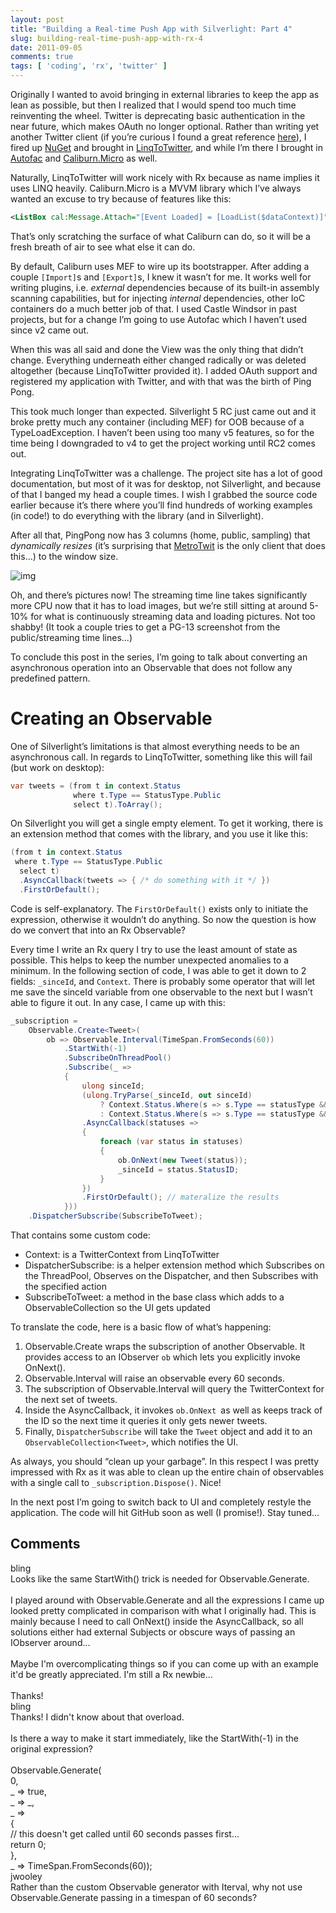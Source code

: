 ```yaml
---
layout: post
title: "Building a Real-time Push App with Silverlight: Part 4"
slug: building-real-time-push-app-with-rx-4
date: 2011-09-05
comments: true
tags: [ 'coding', 'rx', 'twitter' ]
---
```

Originally I wanted to avoid bringing in external libraries to keep the app as lean as possible, but then I realized that I would spend too much time reinventing the wheel.  Twitter is deprecating basic authentication in the near future, which makes OAuth no longer optional.  Rather than writing yet another Twitter client (if you’re curious I found a great reference [here](http://chris.59north.com/post/2009/09/16/SilverTweet-e28093-Building-a-Silverlight-Twitter-client-part-1.aspx)), I fired up [NuGet](http://nuget.org/) and brought in [LinqToTwitter](http://linqtotwitter.codeplex.com/), and while I’m there I brought in [Autofac](http://code.google.com/p/autofac/) and [Caliburn.Micro](http://caliburnmicro.codeplex.com/) as well.

Naturally, LinqToTwitter will work nicely with Rx because as name implies it uses LINQ heavily.  Caliburn.Micro is a MVVM library which I’ve always wanted an excuse to try because of features like this:

``` xml
<ListBox cal:Message.Attach="[Event Loaded] = [LoadList($dataContext)]" />
```

That’s only scratching the surface of what Caliburn can do, so it will be a fresh breath of air to see what else it can do.

By default, Caliburn uses MEF to wire up its bootstrapper.  After adding a couple `[Import]`s and `[Export]`s, I knew it wasn’t for me.  It works well for writing plugins, i.e. *external* dependencies because of its built-in assembly scanning capabilities, but for injecting *internal* dependencies, other IoC containers do a much better job of that.  I used Castle Windsor in past projects, but for a change I’m going to use Autofac which I haven’t used since v2 came out.

When this was all said and done the View was the only thing that didn’t change.  Everything underneath either changed radically or was deleted altogether (because LinqToTwitter provided it).  I added OAuth support and registered my application with Twitter, and with that was the birth of Ping Pong.

This took much longer than expected.  Silverlight 5 RC just came out and it broke pretty much any container (including MEF) for OOB because of a TypeLoadException.  I haven’t been using too many v5 features, so for the time being I downgraded to v4 to get the project working until RC2 comes out.

Integrating LinqToTwitter was a challenge.  The project site has a lot of good documentation, but most of it was for desktop, not Silverlight, and because of that I banged my head a couple times.  I wish I grabbed the source code earlier because it’s there where you’ll find hundreds of working examples (in code!) to do everything with the library (and in Silverlight).

After all that, PingPong now has 3 columns (home, public, sampling) that *dynamically resizes* (it’s surprising that [MetroTwit](http://metrotwit.com) is the only client that does this...) to the window size.

![img](http://lh4.ggpht.com/-f1uQ63FwyoI/TmU-fK3WfQI/AAAAAAAAAGc/Y26EvwnXy_4/image_thumb%25255B15%25255D.png?imgmax=800)

Oh, and there’s pictures now!  The streaming time line takes significantly more CPU now that it has to load images, but we’re still sitting at around 5-10% for what is continuously streaming data and loading pictures.  Not too shabby!  (It took a couple tries to get a PG-13 screenshot from the public/streaming time lines...)

To conclude this post in the series, I’m going to talk about converting an asynchronous operation into an Observable that does not follow any predefined pattern.

# Creating an Observable

One of Silverlight’s limitations is that almost everything needs to be an asynchronous call.  In regards to LinqToTwitter, something like this will fail (but work on desktop):

``` csharp
var tweets = (from t in context.Status
              where t.Type == StatusType.Public
              select t).ToArray();
```

On Silverlight you will get a single empty element.  To get it working, there is an extension method that comes with the library, and you use it like this:

``` csharp
(from t in context.Status
 where t.Type == StatusType.Public
  select t)
  .AsyncCallback(tweets => { /* do something with it */ })
  .FirstOrDefault();
```

Code is self-explanatory.  The `FirstOrDefault()` exists only to initiate the expression, otherwise it wouldn’t do anything.  So now the question is how do we convert that into an Rx Observable?

Every time I write an Rx query I try to use the least amount of state as possible.  This helps to keep the number unexpected anomalies to a minimum.  In the following section of code, I was able to get it down to 2 fields: `_sinceId`, and `Context`.  There is probably some operator that will let me save the sinceId variable from one observable to the next but I wasn’t able to figure it out.  In any case, I came up with this:

``` csharp
_subscription =
    Observable.Create<Tweet>(
        ob => Observable.Interval(TimeSpan.FromSeconds(60))
            .StartWith(-1)
            .SubscribeOnThreadPool()
            .Subscribe(_ =>
            {
                ulong sinceId;
                (ulong.TryParse(_sinceId, out sinceId)
                    ? Context.Status.Where(s => s.Type == statusType && s.Count == 200)
                    : Context.Status.Where(s => s.Type == statusType && s.Count == 200 && s.SinceID == sinceId))
                .AsyncCallback(statuses =>
                {
                    foreach (var status in statuses)
                    {
                        ob.OnNext(new Tweet(status));
                        _sinceId = status.StatusID;
                    }
                })
                .FirstOrDefault(); // materalize the results
            }))
    .DispatcherSubscribe(SubscribeToTweet);
```

That contains some custom code:

* Context:  is a TwitterContext from LinqToTwitter 
* DispatcherSubscribe:  is a helper extension method which Subscribes on the ThreadPool, Observes on the Dispatcher, and then Subscribes with the specified action 
* SubscribeToTweet: a method in the base class which adds to a ObservableCollection so the UI gets updated

To translate the code, here is a basic flow of what’s happening:

1. Observable.Create wraps the subscription of another Observable.  It provides access to an IObserver `ob` which lets you explicitly invoke OnNext().
2. Observable.Interval will raise an observable every 60 seconds.
3. The subscription of Observable.Interval will query the TwitterContext for the next set of tweets.
4. Inside the AsyncCallback, it invokes `ob.OnNext `as well as keeps track of the ID so the next time it queries it only gets newer tweets.
5. Finally, `DispatcherSubscribe` will take the `Tweet` object and add it to an `ObservableCollection<Tweet>`, which notifies the UI.

As always, you should “clean up your garbage”.  In this respect I was pretty impressed with Rx as it was able to clean up the entire chain of observables with a single call to `_subscription.Dispose()`.  Nice!

In the next post I’m going to switch back to UI and completely restyle the application.  The code will hit GitHub soon as well (I promise!).  Stay tuned...

<h2>Comments</h2>
<div class='comments'>
<div class='comment'>
<div class='author'>bling</div>
<div class='content'>
Looks like the same StartWith() trick is needed for Observable.Generate.<br /><br />I played around with Observable.Generate and all the expressions I came up looked pretty complicated in comparison with what I originally had.  This is mainly because I need to call OnNext() inside the AsyncCallback, so all solutions either had external Subjects or obscure ways of passing an IObserver around...<br /><br />Maybe I&#39;m overcomplicating things so if you can come up with an example it&#39;d be greatly appreciated.  I&#39;m still a Rx newbie...<br /><br />Thanks!</div>
</div>
<div class='comment'>
<div class='author'>bling</div>
<div class='content'>
Thanks!  I didn&#39;t know about that overload.<br /><br />Is there a way to make it start immediately, like the StartWith(-1) in the original expression?<br /><br />Observable.Generate(<br />   0, <br />   _ =&gt; true,<br />   _ =&gt; _,<br />   _ =&gt;<br />   {<br />     // this doesn&#39;t get called until 60 seconds passes first...<br />     return 0;<br />   }, <br />   _ =&gt; TimeSpan.FromSeconds(60));</div>
</div>
<div class='comment'>
<div class='author'>jwooley</div>
<div class='content'>
Rather than the custom Observable generator with Iterval, why not use Observable.Generate passing in a timespan of 60 seconds?</div>
</div>
</div>
